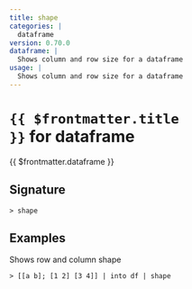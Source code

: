 ```yaml
---
title: shape
categories: |
  dataframe
version: 0.70.0
dataframe: |
  Shows column and row size for a dataframe
usage: |
  Shows column and row size for a dataframe
---
```


# <code>{{ $frontmatter.title }}</code> for dataframe

<div class='command-title'>{{ $frontmatter.dataframe }}</div>

## Signature

```> shape ```

## Examples

Shows row and column shape
```shell
> [[a b]; [1 2] [3 4]] | into df | shape
```
